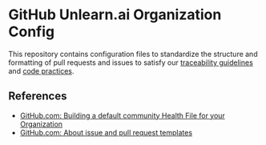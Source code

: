 # GitHub Unlearn.ai Organization Config

This repository contains configuration files to standardize the structure and formatting of
pull requests and issues to satisfy our 
[traceability guidelines](https://docs.google.com/document/d/154txuCQ58FBEKepI3kwEvJc4udpZj4TdmRIleZubRaY) and 
[code practices](https://docs.google.com/document/d/1B4McuTAfg2oJNxe0_UeFgQ_CchBw7GS0SfbaPB1k838).

## References

- [GitHub.com: Building a default community Health File for your Organization](https://help.github.com/en/github/building-a-strong-community/creating-a-default-community-health-file-for-your-organization)
- [GitHub.com: About issue and pull request templates](https://help.github.com/en/github/building-a-strong-community/about-issue-and-pull-request-templates)
